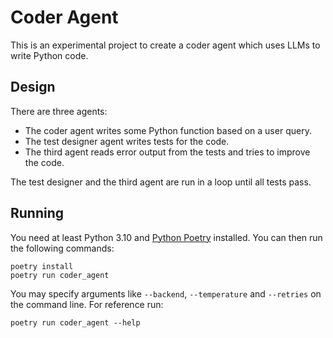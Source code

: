# Coder Agent

This is an experimental project to create a coder agent which uses LLMs to write Python code.

## Design

There are three agents:

* The coder agent writes some Python function based on a user query.
* The test designer agent writes tests for the code.
* The third agent reads error output from the tests and tries to improve the code.

The test designer and the third agent are run in a loop until all tests pass.

## Running

You need at least Python 3.10 and [Python Poetry][1] installed. You can then run the following
commands:

```
poetry install
poetry run coder_agent
```

You may specify arguments like `--backend`, `--temperature` and `--retries` on the command line. For
reference run:
```
poetry run coder_agent --help
```

[1]: https://python-poetry.org
